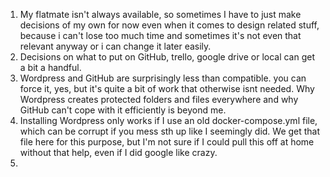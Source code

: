 1. My flatmate isn't always available, so sometimes I have to just make decisions of my own for now even when it comes to design related stuff, because i can't lose too much time and sometimes it's not even that relevant anyway or i can change it later easily.
2. Decisions on what to put on GitHub, trello, google drive or local can get a bit a handful.
3. Wordpress and GitHub are surprisingly less than compatible. you can force it, yes, but it's quite a bit of work that otherwise isnt needed. Why Wordpress creates protected folders and files everywhere and why GitHub can't cope with it efficiently is beyond me.
4. Installing Wordpress only works if I use an old docker-compose.yml file, which can be corrupt if you mess sth up like I seemingly did. We get that file here for this purpose, but I'm not sure if I could pull this off at home without that help, even if I did google like crazy.
5. 